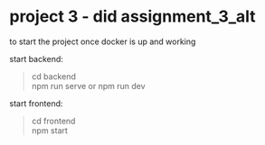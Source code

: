 # project 3 - did assignment_3_alt

to start the project once docker is up and working

start backend:<br>

> cd backend<br>
> npm run serve or npm run dev

start frontend:<br>

> cd frontend<br>
> npm start
